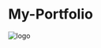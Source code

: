 # My-Portfolio
![logo](https://github.com/shraddhaverma11/My-Portfolio/assets/149676426/141a5d0c-3da7-4073-a572-52c1a20d3775)
